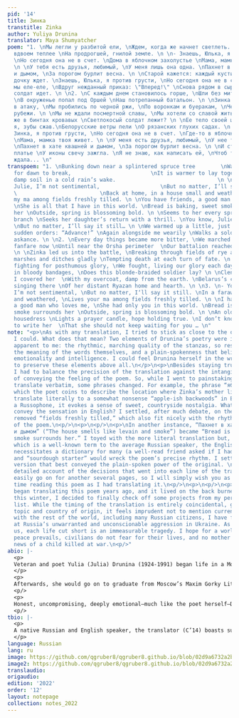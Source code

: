 ```yaml
---
pid: '14'
title: Зинка
transtitle: Zinka
author: Yuliya Drunina
translator: Maya Shumyatcher
poem: "1. \nМы легли у разбитой ели, \nЖдем, когда же начнет светлеть. \nПод шинелью
  вдвоем теплее \nНа продрогшей, гнилой земле. \n \n- Знаешь, Юлька, я против грусти,
  \nНо сегодня она не в счет. \nДома в яблочном захолустье \nМама, мамка моя живет.
  \n \nУ тебя есть друзья, любимый, \nУ меня лишь она одна. \nПахнет в хате квашней
  и дымом, \nЗа порогом бурлит весна. \n \nСтарой кажется: каждый кустик \nБеспокойную
  дочку ждет. \nЗнаешь, Юлька, я против грусти, \nНо сегодня она не в счет... \n \nОтогрелись
  мы еле-еле, \nВдруг нежданный приказ: \"Вперед!\" \nСнова рядом в сырой шинели \nСветлокосый
  солдат идет. \n \n2. \nС каждым днем становилось горше, \nШли без митингов и знамен.
  \nВ окруженье попал под Оршей \nНаш потрепанный батальон. \n \nЗинка нас повела
  в атаку, \nМы пробились по черной ржи, \nПо воронкам и буеракам, \nЧерез смертные
  рубежи. \n \nМы не ждали посмертной славы, \nМы хотели со славой жить. \n...Почему
  же в бинтах кровавых \nСветлокосый солдат лежит? \n \nЕе тело своей шинелью \nУкрывала
  я, зубы сжав.\nБелорусские ветры пели \nО рязанских глухих садах. \n \n3. \n- Знаешь,
  Зинка, я против грусти, \nНо сегодня она не в счет. \nГде-то в яблочном захолустье
  \nМама, мамка твоя живет. \n \nУ меня есть друзья, любимый, \nУ нее ты была одна.
  \nПахнет в хате квашней и дымом, \nЗа порогом бурлит весна. \n \nИ старушка в цветастом
  платье \nУ иконы свечу зажгла. \nЯ не знаю, как написать ей, \nЧтоб тебя она не
  ждала... \n"
transpoem: "1. \nBunking down near a splintered spruce tree        \nWaiting, hoping
  for dawn to break,                         \nIt is warmer to lay together                              \nOn
  damp soil in a cold rain’s wake.                                \n \n- You know,
  Julie, I’m not sentimental,                   \nBut no matter, I’ll say it still.
  \                          \nBack at home, in a house small and weathered, \nLives
  my ma among fields freshly tilled. \n \nYou have friends, a good man who loves you,
  \nShe is all that I have in this world. \nBread is baking, sweet smoke surrounds
  her \nOutside, spring is blossoming bold. \n \nSeems to her every sprig and tree
  branch \nSeeks her daughter’s return with a thrill. \nYou know, Julie, I’m not sentimental,
  \nBut no matter, I’ll say it still… \n \nWe warmed up a little, just barely \nThen
  sudden orders: “Advance!” \nAgain alongside me wearily \nWalks a soldier, her braids
  askance. \n \n2. \nEvery day things became more bitter, \nWe marched on without
  fanfare now \nUntil near the Orsha perimeter  \nOur battalion reached enemy grounds.
  \n \nZinka led us into the battle, \nBreaking through fields of rye and wheat, \nCrossing
  marshes and ditches gladly \nTempting death at each turn of fate. \n \nWe weren’t
  fighting for posthumous glory, \nWe fought, living our glory each day. \n…Why, wrapped
  in bloody bandages, \nDoes this blonde-braided soldier lay? \n \nClenching my jaw,
  I covered her  \nWith my overcoat, damp from the earth. \nBelarus’s cold winds were
  singing there \nOf her distant Ryazan home and hearth. \n \n3. \n- You know, Zinka,
  I’m not sentimental, \nBut no matter, I‘ll say it still. \nIn a faraway house small
  and weathered, \nLives your ma among fields freshly tilled. \n \nI have friends,
  a good man who loves me, \nShe had only you in this world. \nBread is baking, sweet
  smoke surrounds her \nOutside, spring is blossoming bold. \n \nAn old woman in flower-print
  housedress \nLights a prayer candle, hope holding true. \nI don’t know how best
  to write her  \nThat she should not keep waiting for you … \n"
note: "<p>\nAs with any translation, I tried to stick as close to the original as
  I could. What does that mean? Two elements of Drunina’s poetry were immediately
  apparent to me: the rhythmic, marching quality of the stanzas, so resonantly underlying
  the meaning of the words themselves, and a plain-spokenness that belies its profound
  emotionality and intelligence. I could feel Drunina herself in the writing and worked
  to preserve these elements above all.\n</p>\n<p>\nBesides staying true to the style,
  I had to balance the precision of the translation against the intangible imperative
  of conveying the feeling of the poem. So, while I went to painstaking lengths to
  translate verbatim, some phrases changed. For example, the phrase “яблочное захолустье,”
  which the poet coins to describe the location where Zinka’s mother lives, would
  translate literally to a somewhat nonsense “apple-ish backwoods” in English. To
  a Russophone, it evokes a sense of sweet, countryside nostalgia. What phrase would
  convey the sensation in English? I settled, after much debate, on the somewhat lexically
  removed “fields freshly tilled,” which also fit nicely with the rhythm and rhyme
  of the poem.\n<p/>\n<p>\n<p/>\n<p>\nIn another instance, “Пахнет в хате квашней
  и дымом” (“The house smells like levain and smoke”) became “Bread is baking, sweet
  smoke surrounds her.” I toyed with the more literal translation but, unlike <em>квашня</em>,
  which is a well-known term to the average Russian speaker, the English “levain”
  necessitates a dictionary for many (a well-read friend asked if I had mistyped “leaves”),
  and “sourdough starter” would wreck the poem’s precise rhythm. I settled on the
  version that best conveyed the plain-spoken power of the original. \n<p/>\n<p>\n<p/>\n<p>\nA
  detailed account of the decisions that went into each line of the translation could
  easily go on for another several pages, so I will simply wish you as enjoyable a
  time reading this poem as I had translating it.\n<p/>\n<p>\n<p/>\n<p>\n***\n<p/>\n<p>\n<p/>\n<p>\nI
  began translating this poem years ago, and it lived on the back burner until, early
  this winter, I decided to finally check off some projects from my personal to-do
  list. While the timing of the translation is entirely coincidental, given the poem’s
  topic and country of origin, it feels imprudent not to mention current events. Along
  with the rest of the world, including many Russian citizens, I have felt horrified
  at Russia’s unwarranted and unconscionable aggression in Ukraine. As “Zinka” reminds
  us, each life cut short is an immeasurable tragedy. I hope for a world in which
  peace prevails, civilians do not fear for their lives, and no mother must receive
  news of a child killed at war.\n<p/>"
abio: |-
  <p>
  Veteran and poet Yulia (Julia) Drunina (1924-1991) began life in a Moscow communal apartment, the daughter of a teacher and a librarian. With the start of WWII, the teenage Drunina’s desperate attempts to participate in the war effort were eventually successful. She trained as a nurse and combat medic, saw three tours in combat and was severely injured twice, nearly dying when a shell fragment lodged itself millimeters from her carotid. Drunina was awarded the Order of the Red Star for her bravery.
  </p>
  <p>
  Afterwards, she would go on to graduate from Moscow’s Maxim Gorky Literature Institute and rise to immense popularity as a poet. Anthologies of her work have been regularly published from the 1940s until the present day. Unsurprisingly, the scars of her war experience would forever figure heavily in her work, both in content and style. “Zinka,” the poet’s conversation with a fallen friend, touches on the unique situation of being a woman in combat and, most importantly, reminds us of the human toll of war.
  <p/>
  <p>
  Honest, uncompromising, deeply emotional—much like the poet herself—Drunina’s poetry is in a class of its own. Despite her acclaim domestically, Drunina’s work is fairly unknown abroad.
  <p/>
tbio: |-
  <p>
  A native Russian and English speaker, the translator (C’14) boasts substantial experience as a medical interpreter and language tutor. In addition to her passion for languages (there are a few more on the bucket list), she dabbles in a variety of creative projects. Professionally, she is in the medical field.
  </p>
language: Russian
lang: ru
image: https://github.com/qgruber8/qgruber8.github.io/blob/02d9a6732a2b902e3047151ad1fda95bb5190523/assets/images/images_22/drunina1.jpg
image2: https://github.com/qgruber8/qgruber8.github.io/blob/02d9a6732a2b902e3047151ad1fda95bb5190523/assets/images/images_22/drunina2.jpg
translaudio:
origaudio:
edition: '2022'
order: '12'
layout: notepage
collection: notes_2022
---
```

